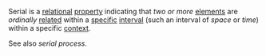 Serial is a [relational](https://github.com/gcassel/Modular-Organization-Terminology/blob/master/terms/relationship.md) [property](https://github.com/gcassel/Modular-Organization-Terminology/blob/master/terms/property.md) indicating that *two or more* [elements](https://github.com/gcassel/Modular-Organization-Terminology/blob/master/terms/element.md) are *ordinally* [related](https://github.com/gcassel/Modular-Organization-Terminology/blob/master/terms/relationship.md) within a [specific](https://github.com/gcassel/Modular-Organization-Terminology/blob/master/terms/specific.md) [interval](https://github.com/gcassel/Modular-Organization-Terminology/blob/master/terms/interval.md) (such an interval of *space* or *time*) within a specific [context](https://github.com/gcassel/Modular-Organization-Terminology/blob/master/terms/context.md). 

See also *serial process*.
